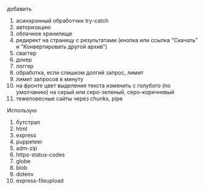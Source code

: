 добавить

1. асинхронный обработчик try-catch
2. авторизацию
3. облачное хранилище
4. редирект на страницу с результатами (кнопка или ссылка "Скачать" и "Конвертировать другой архив")
5. сваггер
6. докер
7. логгер
8. обработка, если слишком долгий запрос, лимит
9. лимит запросов в минуту
10. на фронте цвет выделения текста изменить с голубого (по умолчанию) на серый или серо-зеленый, серо-коричневый
11. тежеловесные сайты через chunks, pipe

Использую

1. бутстрап
2. html
3. express
4. puppeteer
5. adm-zip
6. https-status-codes
7. globe
8. blob
9. dotenv
10. express-fileupload
